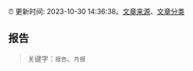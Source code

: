:alarm_clock: 更新时间: 2023-10-30 14:36:38。[文章来源](/README.md)、[文章分类](/TAGS.md)

## 报告


> 关键字：`报告`、`月报`



